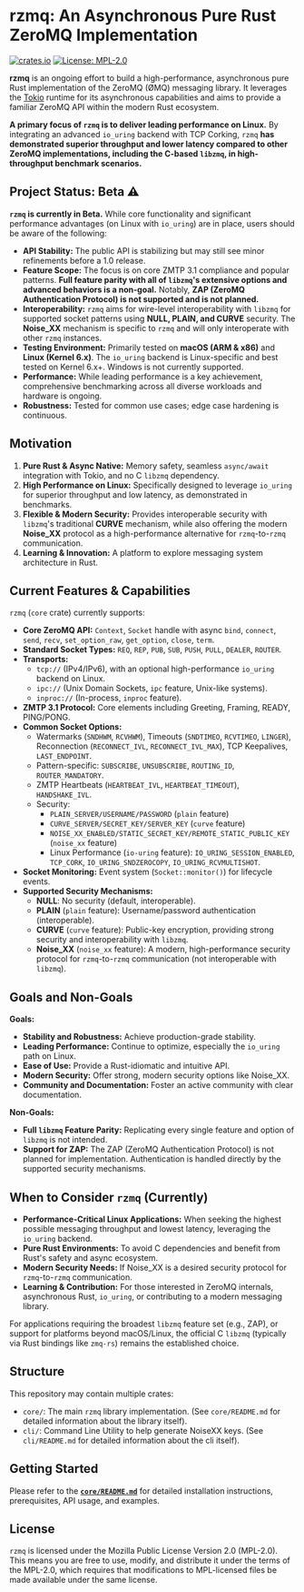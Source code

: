 # rzmq: An Asynchronous Pure Rust ZeroMQ Implementation

[![crates.io](https://img.shields.io/crates/v/rzmq.svg)](https://crates.io/crates/rzmq)
[![License: MPL-2.0](https://img.shields.io/badge/License-MPL%202.0-brightgreen.svg)](https://opensource.org/licenses/MPL-2.0)

**rzmq** is an ongoing effort to build a high-performance, asynchronous pure Rust implementation of the ZeroMQ (ØMQ) messaging library. It leverages the [Tokio](https://tokio.rs/) runtime for its asynchronous capabilities and aims to provide a familiar ZeroMQ API within the modern Rust ecosystem.

**A primary focus of `rzmq` is to deliver leading performance on Linux.** By integrating an advanced `io_uring` backend with TCP Corking, `rzmq` **has demonstrated superior throughput and lower latency compared to other ZeroMQ implementations, including the C-based `libzmq`, in high-throughput benchmark scenarios.**

## Project Status: Beta ⚠️

**`rzmq` is currently in Beta.** While core functionality and significant performance advantages (on Linux with `io_uring`) are in place, users should be aware of the following:

*   **API Stability:** The public API is stabilizing but may still see minor refinements before a 1.0 release.
*   **Feature Scope:** The focus is on core ZMTP 3.1 compliance and popular patterns. **Full feature parity with all of `libzmq`'s extensive options and advanced behaviors is a non-goal.** Notably, **ZAP (ZeroMQ Authentication Protocol) is not supported and is not planned.**
*   **Interoperability:** `rzmq` aims for wire-level interoperability with `libzmq` for supported socket patterns using **NULL, PLAIN, and CURVE** security. The **Noise_XX** mechanism is specific to `rzmq` and will only interoperate with other `rzmq` instances.
*   **Testing Environment:** Primarily tested on **macOS (ARM & x86)** and **Linux (Kernel 6.x)**. The `io_uring` backend is Linux-specific and best tested on Kernel 6.x+. Windows is not currently supported.
*   **Performance:** While leading performance is a key achievement, comprehensive benchmarking across all diverse workloads and hardware is ongoing.
*   **Robustness:** Tested for common use cases; edge case hardening is continuous.

## Motivation

1.  **Pure Rust & Async Native:** Memory safety, seamless `async/await` integration with Tokio, and no C `libzmq` dependency.
2.  **High Performance on Linux:** Specifically designed to leverage `io_uring` for superior throughput and low latency, as demonstrated in benchmarks.
3.  **Flexible & Modern Security:** Provides interoperable security with `libzmq`'s traditional **CURVE** mechanism, while also offering the modern **Noise_XX** protocol as a high-performance alternative for `rzmq`-to-`rzmq` communication.
4.  **Learning & Innovation:** A platform to explore messaging system architecture in Rust.

## Current Features & Capabilities

`rzmq` (`core` crate) currently supports:

*   **Core ZeroMQ API:** `Context`, `Socket` handle with async `bind`, `connect`, `send`, `recv`, `set_option_raw`, `get_option`, `close`, `term`.
*   **Standard Socket Types:** `REQ`, `REP`, `PUB`, `SUB`, `PUSH`, `PULL`, `DEALER`, `ROUTER`.
*   **Transports:**
    *   `tcp://` (IPv4/IPv6), with an optional high-performance `io_uring` backend on Linux.
    *   `ipc://` (Unix Domain Sockets, `ipc` feature, Unix-like systems).
    *   `inproc://` (In-process, `inproc` feature).
*   **ZMTP 3.1 Protocol:** Core elements including Greeting, Framing, READY, PING/PONG.
*   **Common Socket Options:**
    *   Watermarks (`SNDHWM`, `RCVHWM`), Timeouts (`SNDTIMEO`, `RCVTIMEO`, `LINGER`), Reconnection (`RECONNECT_IVL`, `RECONNECT_IVL_MAX`), TCP Keepalives, `LAST_ENDPOINT`.
    *   Pattern-specific: `SUBSCRIBE`, `UNSUBSCRIBE`, `ROUTING_ID`, `ROUTER_MANDATORY`.
    *   ZMTP Heartbeats (`HEARTBEAT_IVL`, `HEARTBEAT_TIMEOUT`), `HANDSHAKE_IVL`.
    *   Security:
        *   `PLAIN_SERVER/USERNAME/PASSWORD` (`plain` feature)
        *   `CURVE_SERVER/SECRET_KEY/SERVER_KEY` (`curve` feature)
        *   `NOISE_XX_ENABLED/STATIC_SECRET_KEY/REMOTE_STATIC_PUBLIC_KEY` (`noise_xx` feature)
        *   Linux Performance (`io-uring` feature): `IO_URING_SESSION_ENABLED`, `TCP_CORK`, `IO_URING_SNDZEROCOPY`, `IO_URING_RCVMULTISHOT`.
*   **Socket Monitoring:** Event system (`Socket::monitor()`) for lifecycle events.
*   **Supported Security Mechanisms:**
    *   **NULL**: No security (default, interoperable).
    *   **PLAIN** (`plain` feature): Username/password authentication (interoperable).
    *   **CURVE** (`curve` feature): Public-key encryption, providing strong security and interoperability with `libzmq`.
    *   **Noise_XX** (`noise_xx` feature): A modern, high-performance security protocol for `rzmq`-to-`rzmq` communication (not interoperable with `libzmq`).

## Goals and Non-Goals

**Goals:**

*   **Stability and Robustness:** Achieve production-grade stability.
*   **Leading Performance:** Continue to optimize, especially the `io_uring` path on Linux.
*   **Ease of Use:** Provide a Rust-idiomatic and intuitive API.
*   **Modern Security:** Offer strong, modern security options like Noise_XX.
*   **Community and Documentation:** Foster an active community with clear documentation.

**Non-Goals:**

*   **Full `libzmq` Feature Parity:** Replicating every single feature and option of `libzmq` is not intended.
*   **Support for ZAP:** The ZAP (ZeroMQ Authentication Protocol) is not planned for implementation. Authentication is handled directly by the supported security mechanisms.

## When to Consider `rzmq` (Currently)

*   **Performance-Critical Linux Applications:** When seeking the highest possible messaging throughput and lowest latency, leveraging the `io_uring` backend.
*   **Pure Rust Environments:** To avoid C dependencies and benefit from Rust's safety and async ecosystem.
*   **Modern Security Needs:** If Noise_XX is a desired security protocol for `rzmq`-to-`rzmq` communication.
*   **Learning & Contribution:** For those interested in ZeroMQ internals, asynchronous Rust, `io_uring`, or contributing to a modern messaging library.

For applications requiring the broadest `libzmq` feature set (e.g., ZAP), or support for platforms beyond macOS/Linux, the official C `libzmq` (typically via Rust bindings like `zmq-rs`) remains the established choice.

## Structure

This repository may contain multiple crates:

*   `core/`: The main `rzmq` library implementation. (See `core/README.md` for detailed information about the library itself).
*   `cli/`: Command Line Utility to help generate NoiseXX keys. (See `cli/README.md` for detailed information about the cli itself).

## Getting Started

Please refer to the **[`core/README.md`](core/README.md)** for detailed installation instructions, prerequisites, API usage, and examples.

## License

`rzmq` is licensed under the Mozilla Public License Version 2.0 (MPL-2.0). This means you are free to use, modify, and distribute it under the terms of the MPL-2.0, which requires that modifications to MPL-licensed files be made available under the same license.